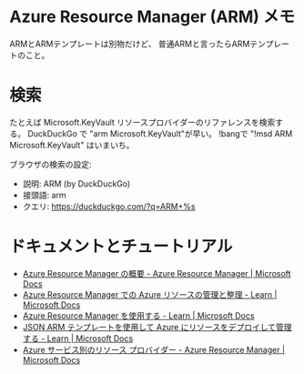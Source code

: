 # Azure Resource Manager (ARM) メモ

ARMとARMテンプレートは別物だけど、
普通ARMと言ったらARMテンプレートのこと。

# 検索

たとえば Microsoft.KeyVault リソースプロバイダーのリファレンスを検索する。
DuckDuckGo で "arm Microsoft.KeyVault"が早い。
!bangで "!msd ARM Microsoft.KeyVault" はいまいち。

ブラウザの検索の設定:

- 説明: ARM (by DuckDuckGo)
- 接頭語: arm
- クエリ: https://duckduckgo.com/?q=ARM+%s

# ドキュメントとチュートリアル

- [Azure Resource Manager の概要 - Azure Resource Manager | Microsoft Docs](https://docs.microsoft.com/ja-jp/azure/azure-resource-manager/management/overview)
- [Azure Resource Manager での Azure リソースの管理と整理 - Learn | Microsoft Docs](https://docs.microsoft.com/ja-jp/learn/modules/control-and-organize-with-azure-resource-manager/)
- [Azure Resource Manager を使用する - Learn | Microsoft Docs](https://docs.microsoft.com/ja-jp/learn/modules/use-azure-resource-manager/)
- [JSON ARM テンプレートを使用して Azure にリソースをデプロイして管理する - Learn | Microsoft Docs](https://docs.microsoft.com/ja-jp/learn/paths/deploy-manage-resource-manager-templates/)
- [Azure サービス別のリソース プロバイダー - Azure Resource Manager | Microsoft Docs](https://docs.microsoft.com/ja-jp/azure/azure-resource-manager/management/azure-services-resource-providers)
